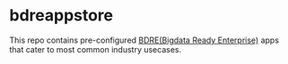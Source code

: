 # bdreappstore
This repo contains pre-configured [BDRE(Bigdata Ready Enterprise)](https://github.com/Prem1993/openbdre/blob/predevelop/README.md) apps that cater to most common industry usecases.
